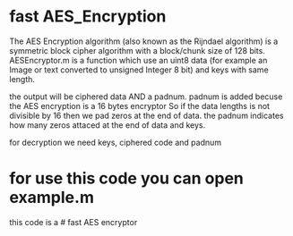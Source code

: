 #  fast AES_Encryption
The AES Encryption algorithm (also known as the Rijndael algorithm) is a symmetric block cipher algorithm with a block/chunk size of 128 bits.
AESEncryptor.m is a function which use an uint8 data (for example an Image or text converted to unsigned Integer 8 bit) and keys with same length.

the output will be ciphered data AND a padnum. padnum is added becuse the AES encryption is a 16 bytes encryptor So if the data lengths is not divisible by 16 then we pad zeros at the end of data. the padnum indicates how many zeros attaced at the end of data and keys.

for decryption we need keys, ciphered code and padnum 
# for use this code you can open example.m 
this code is a # fast AES encryptor 
